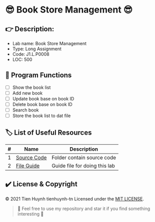 # :sunglasses: Book Store Management :sunglasses:

## :point_right: Description:
- Lab name: Book Store Management
- Type: Long Assignment
- Code: J1.L.P0008
- LOC: 500

## :whale: Program Functions
- [ ] Show the book list
- [ ] Add new book
- [ ] Update book base on book ID
- [ ] Delete book base on book ID
- [ ] Search book
- [ ] Store the book list to dat file

## :label: List of Useful Resources

#| Name | Description
-| -------- | -----------
1| [Source Code](https://github.com/tienhuynh-tn/LAB211-java-lab/tree/master/BookStoreManagement/src) | Folder contain source code
2| [File Guide](https://github.com/tienhuynh-tn/LAB211-java-lab/blob/master/BookStoreManagement/J1.L.P0008.%20HKT%20Book%20Store%20-500LOC%20.pdf) | Guide file for doing this lab

## :heavy_check_mark: License & Copyright
&copy; 2021 Tien Huynh tienhuynh-tn Licensed under the [MIT LICENSE](https://github.com/tienhuynh-tn/LAB211-java-lab/blob/master/LICENSE).

> :love_you_gesture: Feel free to use my repository and star it if you find something interesting :love_you_gesture:

